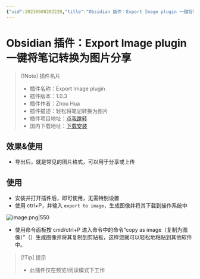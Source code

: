 ```yaml
---
{"uid":20230608202220,"title":"Obsidian 插件：Export Image plugin 一键将笔记转换为图片分享","tags":["Obsidian","插件","导出","分享","转换","图片导出"],"description":"Obsidian 插件：Export Image plugin 一键将笔记转换为图片分享","author":"OS","type":"basic","draft":false,"editable":false,"modified":20230608211315,"dg-publish":true,"permalink":"/lake-of-knowledge/10-obsidian/obsidian/obsidian-export-image/","dgPassFrontmatter":true}
---
```



# Obsidian 插件：Export Image plugin 一键将笔记转换为图片分享

> [!Note] 插件名片
> - 插件名称：Export Image plugin
> - 插件版本：1.0.3
> - 插件作者：Zhou Hua
> - 插件描述：轻松将笔记转换为图片
> - 插件项目地址：[点我跳转](https://github.com/zhouhua/obsidian-export-image)
> - 国内下载地址：[下载安装](https://pkmer.cn/products/plugin/pluginMarket/?obsidian-export-image)

## 效果&使用

- 导出后，就是常见的图片格式，可以用于分享或上传

## 使用

- 安装并打开插件后，即可使用，无需特别设置
- 使用 ctrl+P，并输入 `export to image`，生成图像并将其下载到操作系统中

![image.png|550](https://cdn.pkmer.cn/images/20230608210805.png!pkmer)

- 使用命令面板按 cmd/ctrl+P 进入命令中的命令“copy as image（复制为图像）”（）生成图像并将其复制到剪贴板，这样您就可以轻松地粘贴到其他软件中。

> [!Tip] 提示
> - 此插件仅在预览/阅读模式下工作